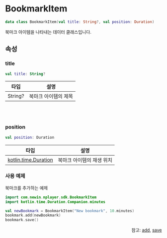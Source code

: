 # BookmarkItem

```kotlin
data class BookmarkItem(val title: String?, val position: Duration)
```
북마크 아이템을 나타내는 데이터 클래스입니다.

## 속성

### title
```kotlin
val title: String?
```
| 타입 | 설명 |
|:----:|---|
|String?|북마크 아이템의 제목|

<br><br>
### position
```kotlin
val position: Duration
```
| 타입 | 설명 |
|:----:|---|
|[kotlin.time.Duration](https://kotlinlang.org/api/latest/jvm/stdlib/kotlin.time/-duration/)|북마크 아이템의 재생 위치|

### 사용 예제
북마크를 추가하는 예제
```kotlin
import com.newin.nplayer.sdk.BookmarkItem
import kotlin.time.Duration.Companion.minutes

val newBookmark = BookmarkItem("New bookmark", 10.minutes)
bookmark.add(newBookmark)
bookmark.save()
```
<div align="right">
참고: <a href="../bookmark/home.md#add">add</a>, 
<a href="../bookmark/home.md#save">save</a>
</div>
